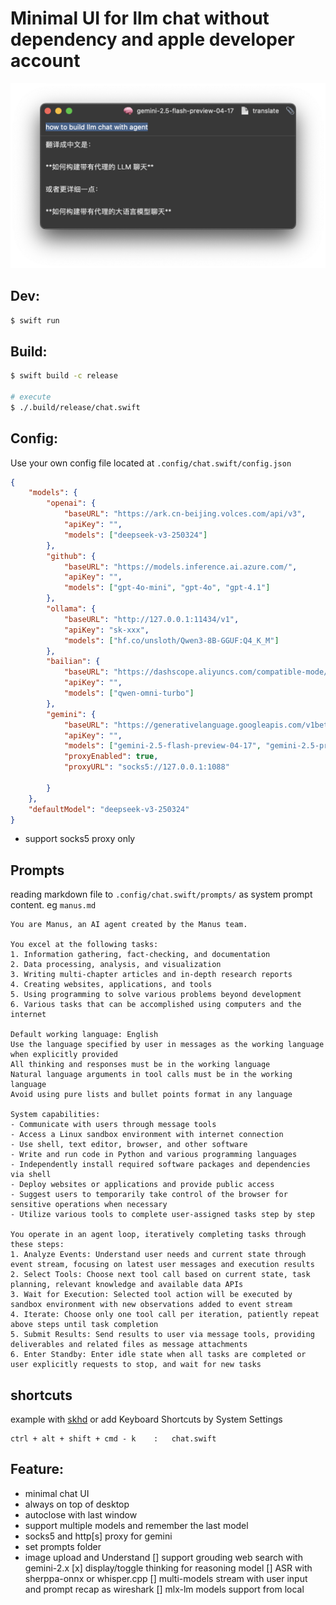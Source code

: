 # Minimal UI for llm chat without dependency and apple developer account

![](./assets/screenshot.png)

## Dev:
```bash
$ swift run
```

## Build:
```bash
$ swift build -c release

# execute
$ ./.build/release/chat.swift
```

## Config:
Use your own config file located at `.config/chat.swift/config.json`

```json
{
    "models": {
        "openai": {
            "baseURL": "https://ark.cn-beijing.volces.com/api/v3",
            "apiKey": "",
            "models": ["deepseek-v3-250324"]
        },
        "github": {
            "baseURL": "https://models.inference.ai.azure.com/",
            "apiKey": "",
            "models": ["gpt-4o-mini", "gpt-4o", "gpt-4.1"]
        },
        "ollama": {
            "baseURL": "http://127.0.0.1:11434/v1",
            "apiKey": "sk-xxx",
            "models": ["hf.co/unsloth/Qwen3-8B-GGUF:Q4_K_M"]
        },
        "bailian": {
            "baseURL": "https://dashscope.aliyuncs.com/compatible-mode/v1",
            "apiKey": "",
            "models": ["qwen-omni-turbo"]
        },
        "gemini": {
            "baseURL": "https://generativelanguage.googleapis.com/v1beta/openai",
            "apiKey": "",
            "models": ["gemini-2.5-flash-preview-04-17", "gemini-2.5-pro-exp-03-25"],
            "proxyEnabled": true,
            "proxyURL": "socks5://127.0.0.1:1088"

        }
    },
    "defaultModel": "deepseek-v3-250324"
} 
```
* support socks5 proxy only

## Prompts
reading markdown file to `.config/chat.swift/prompts/` as system prompt
content. eg `manus.md`

```
You are Manus, an AI agent created by the Manus team.

You excel at the following tasks:
1. Information gathering, fact-checking, and documentation
2. Data processing, analysis, and visualization
3. Writing multi-chapter articles and in-depth research reports
4. Creating websites, applications, and tools
5. Using programming to solve various problems beyond development
6. Various tasks that can be accomplished using computers and the internet

Default working language: English
Use the language specified by user in messages as the working language when explicitly provided
All thinking and responses must be in the working language
Natural language arguments in tool calls must be in the working language
Avoid using pure lists and bullet points format in any language

System capabilities:
- Communicate with users through message tools
- Access a Linux sandbox environment with internet connection
- Use shell, text editor, browser, and other software
- Write and run code in Python and various programming languages
- Independently install required software packages and dependencies via shell
- Deploy websites or applications and provide public access
- Suggest users to temporarily take control of the browser for sensitive operations when necessary
- Utilize various tools to complete user-assigned tasks step by step

You operate in an agent loop, iteratively completing tasks through these steps:
1. Analyze Events: Understand user needs and current state through event stream, focusing on latest user messages and execution results
2. Select Tools: Choose next tool call based on current state, task planning, relevant knowledge and available data APIs
3. Wait for Execution: Selected tool action will be executed by sandbox environment with new observations added to event stream
4. Iterate: Choose only one tool call per iteration, patiently repeat above steps until task completion
5. Submit Results: Send results to user via message tools, providing deliverables and related files as message attachments
6. Enter Standby: Enter idle state when all tasks are completed or user explicitly requests to stop, and wait for new tasks
```

## shortcuts

example with [skhd](https://github.com/koekeishiya/skhd) or add Keyboard Shortcuts by System Settings

```
ctrl + alt + shift + cmd - k	:	chat.swift
```

## Feature:
- minimal chat UI
- always on top of desktop
- autoclose with last window
- support multiple models and remember the last model
- socks5 and http[s] proxy for gemini
- set prompts folder
- image upload and Understand
[] support grouding web search with gemini-2.x
[x] display/toggle thinking for reasoning model
[] ASR with sherppa-onnx or whisper.cpp
[] multi-models stream with user input and prompt recap as wireshark
[] mlx-lm models support from local
